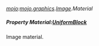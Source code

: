 _[mojo](../../modules/mojo/mojo-module.md):[mojo.graphics](../../modules/mojo/mojo-graphics.md).[Image](../../modules/mojo/mojo-graphics-image.md).Material_
##### Property Material:[UniformBlock](../../modules/mojo/mojo-graphics-uniformblock.md)
Image material.
